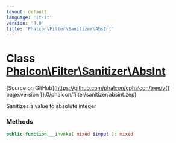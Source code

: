 ```yaml
---
layout: default
language: 'it-it'
version: '4.0'
title: 'Phalcon\Filter\Sanitizer\AbsInt'
---
```

# Class [Phalcon\Filter\Sanitizer\AbsInt](Phalcon_Filter_Sanitizer_AbsInt)

[Source on GitHub](https://github.com/phalcon/cphalcon/tree/v{{ page.version }}.0/phalcon/filter/sanitizer/absint.zep)

Sanitizes a value to absolute integer

### Methods

```php
public function __invoke( mixed $input ): mixed
```